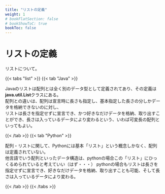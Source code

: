 ```yaml
---
title: "リストの定義"
weight: 1
# bookFlatSection: false
# bookShowToC: true
bookToc: false
---
```



# リストの定義

リストについて。

{{< tabs "list" >}}
{{< tab "Java" >}}

Javaのリストは配列とは全く別のデータ型として定義されてあり、その定義は**java.util.List**クラスにある。  
配列との違いは、配列は宣言時に長さも指定し、基本指定した長さの分しかデータを格納できないのに対し、  
リストは長さを指定せずに宣言でき、かつ好きなだけデータを格納、取り出すことができ、長さは入っているデータにより変わるという、いわば可変長の配列といってもよい。

{{< /tab >}}
{{< tab "Python" >}}

配列・リストに関して、Pythonには基本「リスト」という概念しかなく、配列は定義されていない。  
他言語でいう配列といったデータ構造は、pythonの場合この「リスト」にひっくるめられていると考えていい（はず・・・）
pythonの場合もリストは長さを指定せずに宣言でき、好きなだけデータを格納、取り出すことも可能、そして長さは入っているデータにより変わる。  

{{< /tab >}}
{{< /tabs >}}

